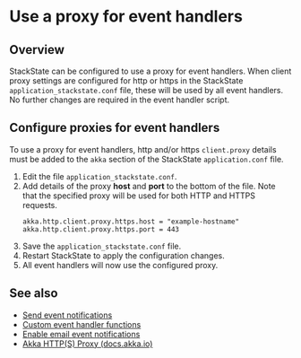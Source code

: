 # Use a proxy for event handlers

## Overview

StackState can be configured to use a proxy for event handlers. When client proxy settings are configured for http or https in the StackState `application_stackstate.conf` file, these will be used by all event handlers. No further changes are required in the event handler script.

## Configure proxies for event handlers

To use a proxy for event handlers, http and/or https `client.proxy` details must be added to the `akka` section of the StackState `application.conf` file.

1. Edit the file `application_stackstate.conf`.
2. Add details of the proxy **host** and **port** to the bottom of the file. Note that the specified proxy will be used for both HTTP and HTTPS requests.
    ```
    akka.http.client.proxy.https.host = "example-hostname"
    akka.http.client.proxy.https.port = 443
    ```
3. Save the `application_stackstate.conf` file.
4. Restart StackState to apply the configuration changes.
5. All event handlers will now use the configured proxy.


## See also

- [Send event notifications](/use/health-state-and-event-notifications/send-event-notifications.md)
- [Custom event handler functions](/develop/developer-guides/custom-functions/event-handler-functions.md)
- [Enable email event notifications](/configure/topology/configure-email-event-notifications.md)
- [Akka HTTP\(S\) Proxy \(docs.akka.io\)](https://doc.akka.io/docs/akka-http/current/client-side/client-transport.html#http-s-proxy)